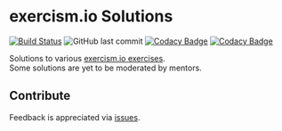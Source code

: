 
# exercism.io Solutions
[![Build Status](https://travis-ci.com/aelbozie/exercism.svg?branch=master)](https://travis-ci.com/aelbozie/exercism) ![GitHub last commit](https://img.shields.io/github/last-commit/aelbozie/exercism) [![Codacy Badge](https://api.codacy.com/project/badge/Grade/4af84049fa3c471da004319c9e5d7a15)](https://app.codacy.com/manual/aelbozie/exercism?utm_source=github.com&utm_medium=referral&utm_content=aelbozie/exercism&utm_campaign=Badge_Grade_Settings) [![Codacy Badge](https://api.codacy.com/project/badge/Coverage/c96dafca820345589c7f9f2e5bda999a)](https://www.codacy.com/manual/aelbozie/exercism?utm_source=github.com&utm_medium=referral&utm_content=aelbozie/exercism&utm_campaign=Badge_Coverage)

Solutions to various [exercism.io exercises](https://exercism.io/).  
Some solutions are yet to be moderated by mentors.

## Contribute

Feedback is appreciated via [issues](https://github.com/rootulp/exercism/issues/new).  
